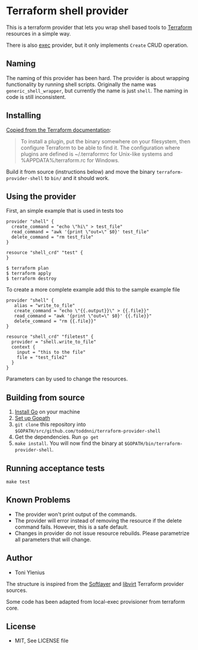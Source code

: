 # Terraform shell provider

This is a terraform provider that lets you wrap shell based tools to [Terraform](https://terraform.io/) resources in a simple way.

There is also [exec](https://github.com/gosuri/terraform-exec-provider) provider, but it only implements `Create` CRUD operation.

## Naming

The naming of this provider has been hard. The provider is about wrapping functionality by running shell scripts. Originally the name was `generic_shell_wrapper`, but currently the name is just `shell`. The naming in code is still inconsistent.

## Installing

[Copied from the Terraform documentation](https://www.terraform.io/docs/plugins/basics.html):
> To install a plugin, put the binary somewhere on your filesystem, then configure Terraform to be able to find it. The configuration where plugins are defined is ~/.terraformrc for Unix-like systems and %APPDATA%/terraform.rc for Windows.

Build it from source (instructions below) and move the binary `terraform-provider-shell` to `bin/` and it should work.

## Using the provider

First, an simple example that is used in tests too

```hcl
provider "shell" {
  create_command = "echo \"hi\" > test_file"
  read_command = "awk '{print \"out=\" $0}' test_file"
  delete_command = "rm test_file"
}

resource "shell_crd" "test" {
}
```

```console
$ terraform plan
$ terraform apply
$ terraform destroy
```

To create a more complete example add this to the sample example file

```hcl
provider "shell" {
   alias = "write_to_file"
   create_command = "echo \"{{.output}}\" > {{.file}}"
   read_command = "awk '{print \"out=\" $0}' {{.file}}"
   delete_command = "rm {{.file}}"
}

resource "shell_crd" "filetest" {
  provider = "shell.write_to_file"
  context {
    input = "this to the file"
    file = "test_file2"
  }
}
```

Parameters can by used to change the resources.

## Building from source

1.  [Install Go](https://golang.org/doc/install) on your machine
2.  [Set up Gopath](https://golang.org/doc/code.html)
3.  `git clone` this repository into `$GOPATH/src/github.com/toddnni/terraform-provider-shell`
4.  Get the dependencies. Run `go get`
6.  `make install`. You will now find the
    binary at `$GOPATH/bin/terraform-provider-shell`.

## Running acceptance tests

```console
make test
```

## Known Problems

* The provider won't print output of the commands.
* The provider will error instead of removing the resource if the delete command fails. However, this is a safe default.
* Changes in provider do not issue resource rebuilds. Please parametrize all parameters that will change.

## Author

* Toni Ylenius

The structure is inspired from the [Softlayer](https://github.com/finn-no/terraform-provider-softlayer) and [libvirt](https://github.com/dmacvicar/terraform-provider-libvirt) Terraform provider sources.

Some code has been adapted from local-exec provisioner from terraform core.

## License

* MIT, See LICENSE file
